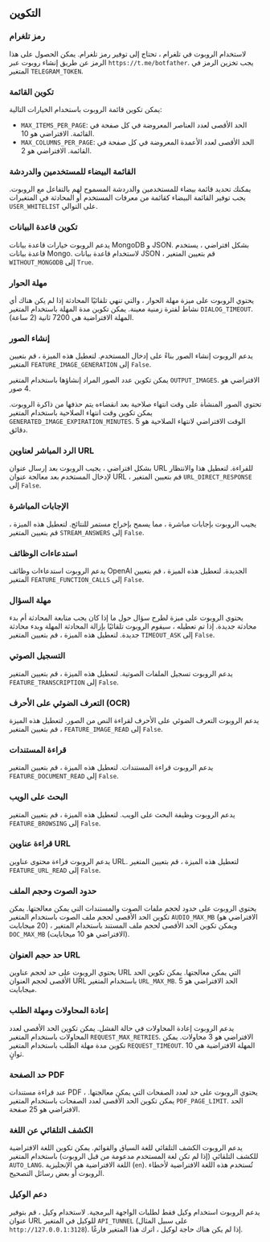 ## التكوين

### رمز تلغرام

لاستخدام الروبوت في تلغرام ، تحتاج إلى توفير رمز تلغرام. يمكن الحصول على هذا الرمز عن طريق إنشاء روبوت عبر `https://t.me/botfather`. يجب تخزين الرمز في المتغير `TELEGRAM_TOKEN`.

### تكوين القائمة

يمكن تكوين قائمة الروبوت باستخدام الخيارات التالية:

- `MAX_ITEMS_PER_PAGE`: الحد الأقصى لعدد العناصر المعروضة في كل صفحة في القائمة. الافتراضي هو 10.
- `MAX_COLUMNS_PER_PAGE`: الحد الأقصى لعدد الأعمدة المعروضة في كل صفحة في القائمة. الافتراضي هو 2.

### القائمة البيضاء للمستخدمين والدردشة

يمكنك تحديد قائمة بيضاء للمستخدمين والدردشة المسموح لهم بالتفاعل مع الروبوت. يجب توفير القائمة البيضاء كقائمة من معرفات المستخدم أو المحادثة في المتغيرات `USER_WHITELIST` على التوالي.

### تكوين قاعدة البيانات

يدعم الروبوت خيارات قاعدة بيانات MongoDB و JSON. بشكل افتراضي ، يستخدم قاعدة بيانات Mongo. لاستخدام قاعدة بيانات JSON ، قم بتعيين المتغير `WITHOUT_MONGODB` إلى `True`.

### مهلة الحوار

يحتوي الروبوت على ميزة مهلة الحوار ، والتي تنهي تلقائيًا المحادثة إذا لم يكن هناك أي نشاط لفترة زمنية معينة. يمكن تكوين مدة المهلة باستخدام المتغير `DIALOG_TIMEOUT`. المهلة الافتراضية هي 7200 ثانية (2 ساعة).

### إنشاء الصور

يدعم الروبوت إنشاء الصور بناءً على إدخال المستخدم. لتعطيل هذه الميزة ، قم بتعيين المتغير `FEATURE_IMAGE_GENERATION` إلى `False`.

يمكن تكوين عدد الصور المراد إنشاؤها باستخدام المتغير `OUTPUT_IMAGES`. الافتراضي هو 4 صور.

تحتوي الصور المنشأة على وقت انتهاء صلاحية بعد انقضاءه يتم حذفها من ذاكرة الروبوت. يمكن تكوين وقت انتهاء الصلاحية باستخدام المتغير `GENERATED_IMAGE_EXPIRATION_MINUTES`. الوقت الافتراضي لانتهاء الصلاحية هو 5 دقائق.

### الرد المباشر لعناوين URL

بشكل افتراضي ، يجيب الروبوت بعد إرسال عنوان URL للقراءة. لتعطيل هذا والانتظار لإدخال المستخدم بعد معالجة عنوان URL ، قم بتعيين المتغير `URL_DIRECT_RESPONSE` إلى `False`.

### الإجابات المباشرة

يجيب الروبوت بإجابات مباشرة ، مما يسمح بإخراج مستمر للنتائج. لتعطيل هذه الميزة ، قم بتعيين المتغير `STREAM_ANSWERS` إلى `False`.

### استدعاءات الوظائف

يدعم الروبوت استدعاءات وظائف OpenAI الجديدة. لتعطيل هذه الميزة ، قم بتعيين المتغير `FEATURE_FUNCTION_CALLS` إلى `False`.

### مهلة السؤال

يحتوي الروبوت على ميزة لطرح سؤال حول ما إذا كان يجب متابعة المحادثة أم بدء محادثة جديدة. إذا تم تعطيله ، سيقوم الروبوت تلقائيًا بإزالة المحادثة المهلة وبدء محادثة جديدة. لتعطيل هذه الميزة ، قم بتعيين المتغير `TIMEOUT_ASK` إلى `False`.

### التسجيل الصوتي

يدعم الروبوت تسجيل الملفات الصوتية. لتعطيل هذه الميزة ، قم بتعيين المتغير `FEATURE_TRANSCRIPTION` إلى `False`.

### التعرف الضوئي على الأحرف (OCR)

يدعم الروبوت التعرف الضوئي على الأحرف لقراءة النص من الصور. لتعطيل هذه الميزة ، قم بتعيين المتغير `FEATURE_IMAGE_READ` إلى `False`.

### قراءة المستندات

يدعم الروبوت قراءة المستندات. لتعطيل هذه الميزة ، قم بتعيين المتغير `FEATURE_DOCUMENT_READ` إلى `False`.

### البحث على الويب

يدعم الروبوت وظيفة البحث على الويب. لتعطيل هذه الميزة ، قم بتعيين المتغير `FEATURE_BROWSING` إلى `False`.

### قراءة عناوين URL

يدعم الروبوت قراءة محتوى عناوين URL. لتعطيل هذه الميزة ، قم بتعيين المتغير `FEATURE_URL_READ` إلى `False`.

### حدود الصوت وحجم الملف

يحتوي الروبوت على حدود لحجم ملفات الصوت والمستندات التي يمكن معالجتها. يمكن تكوين الحد الأقصى لحجم ملف الصوت باستخدام المتغير `AUDIO_MAX_MB` (الافتراضي هو 20 ميجابايت) ، ويمكن تكوين الحد الأقصى لحجم ملف المستند باستخدام المتغير `DOC_MAX_MB` (الافتراضي هو 10 ميجابايت).

### حد حجم العنوان URL

يحتوي الروبوت على حد لحجم عناوين URL التي يمكن معالجتها. يمكن تكوين الحد الأقصى لحجم العنوان URL باستخدام المتغير `URL_MAX_MB`. الحد الافتراضي هو 5 ميجابايت.

### إعادة المحاولات ومهلة الطلب

يدعم الروبوت إعادة المحاولات في حالة الفشل. يمكن تكوين الحد الأقصى لعدد المحاولات باستخدام المتغير `REQUEST_MAX_RETRIES`. الافتراضي هو 3 محاولات. يمكن تكوين مدة مهلة الطلب باستخدام المتغير `REQUEST_TIMEOUT`. المهلة الافتراضية هي 10 ثوانٍ.

### حد الصفحة PDF

عند قراءة مستندات PDF ، يحتوي الروبوت على حد لعدد الصفحات التي يمكن معالجتها. يمكن تكوين الحد الأقصى لعدد الصفحات باستخدام المتغير `PDF_PAGE_LIMIT`. الحد الافتراضي هو 25 صفحة.

### الكشف التلقائي عن اللغة

يدعم الروبوت الكشف التلقائي للغة السياق والقوائم. يمكن تكوين اللغة الافتراضية للكشف التلقائي (إذا لم تكن لغة المستخدم مدعومة من قبل الروبوت) باستخدام المتغير `AUTO_LANG`. اللغة الافتراضية هي الإنجليزية (`en`). تُستخدم هذه اللغة الافتراضية لأخطاء الروبوت أو بعض رسائل التصحيح.

### دعم الوكيل

يدعم الروبوت استخدام وكيل فقط لطلبات الواجهة البرمجية. لاستخدام وكيل ، قم بتوفير عنوان URL للوكيل في المتغير `API_TUNNEL` (على سبيل المثال `http://127.0.0.1:3128`). إذا لم يكن هناك حاجة لوكيل ، اترك هذا المتغير فارغًا.